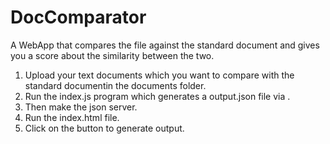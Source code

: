 # DocComparator
A WebApp that compares the file against the standard document and gives you a score about the similarity between the two.

1. Upload your text documents which you want to compare with the standard documentin the documents folder.
2. Run the index.js program which generates a output.json file via <node index.js>.
3. Then make the json server.
4. Run the index.html file.
5. Click on the button to generate output.
